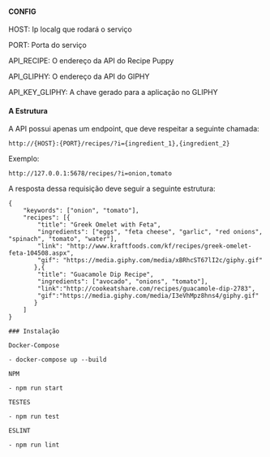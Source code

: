 #### CONFIG
HOST: Ip localg que rodará o serviço

PORT: Porta do serviço

API_RECIPE: O endereço da API do Recipe Puppy

API_GLIPHY: O endereço da API do GIPHY

API_KEY_GLIPHY: A chave gerado para a aplicação no GLIPHY


#### A Estrutura

A API possui apenas um endpoint, que deve respeitar a seguinte chamada:

`http://{HOST}:{PORT}/recipes/?i={ingredient_1},{ingredient_2}`

Exemplo:

`http://127.0.0.1:5678/recipes/?i=onion,tomato`


A resposta dessa requisição deve seguir a seguinte estrutura:

```
{
	"keywords": ["onion", "tomato"],
	"recipes": [{
		"title": "Greek Omelet with Feta",
		"ingredients": ["eggs", "feta cheese", "garlic", "red onions", "spinach", "tomato", "water"],
		"link": "http://www.kraftfoods.com/kf/recipes/greek-omelet-feta-104508.aspx",
		"gif": "https://media.giphy.com/media/xBRhcST67lI2c/giphy.gif"
	   },{
		"title": "Guacamole Dip Recipe",
		"ingredients": ["avocado", "onions", "tomato"],
		"link":"http://cookeatshare.com/recipes/guacamole-dip-2783",
		"gif":"https://media.giphy.com/media/I3eVhMpz8hns4/giphy.gif"
	   }
	]
}

### Instalação

Docker-Compose

- docker-compose up --build 

NPM

- npm run start

TESTES

- npm run test

ESLINT

- npm run lint
